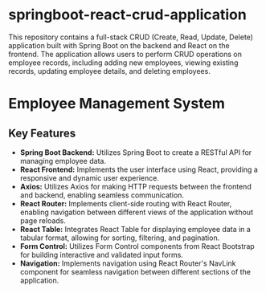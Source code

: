 # springboot-react-crud-application
This repository contains a full-stack CRUD (Create, Read, Update, Delete) application built with Spring Boot on the backend and React on the frontend. The application allows users to perform CRUD operations on employee records, including adding new employees, viewing existing records, updating employee details, and deleting employees.

# Employee Management System

## Key Features

- **Spring Boot Backend:** Utilizes Spring Boot to create a RESTful API for managing employee data.
- **React Frontend:** Implements the user interface using React, providing a responsive and dynamic user experience.
- **Axios:** Utilizes Axios for making HTTP requests between the frontend and backend, enabling seamless communication.
- **React Router:** Implements client-side routing with React Router, enabling navigation between different views of the application without page reloads.
- **React Table:** Integrates React Table for displaying employee data in a tabular format, allowing for sorting, filtering, and pagination.
- **Form Control:** Utilizes Form Control components from React Bootstrap for building interactive and validated input forms.
- **Navigation:** Implements navigation using React Router's NavLink component for seamless navigation between different sections of the application.
